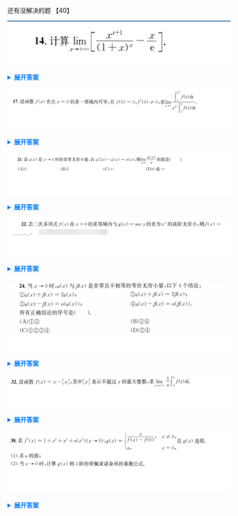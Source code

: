  还有没解决的题 【40】

![image-20251010195128581](https://raw.githubusercontent.com/Xioaruan912/pic/main/image-20251010195128581.png)

<details>
  <summary style="font-weight: bold; color: #007bff;">展开答案</summary>
  <ul>    
  <li style="color: blue;">
 1/2e
  </li>
    </ul>
</details>

![image-20251010195156883](https://raw.githubusercontent.com/Xioaruan912/pic/main/image-20251010195156883.png)

<details>
  <summary style="font-weight: bold; color: #007bff;">展开答案</summary>
  <ul>    
  <li style="color: blue;">
  <img src="https://raw.githubusercontent.com/Xioaruan912/pic/main/image-20251010195216466.png" alt="公式图" style="height: 200px; vertical-align: middle;">
  </li>
    </ul>
</details>


![image-20251010200310393](https://raw.githubusercontent.com/Xioaruan912/pic/main/image-20251010200310393.png)
<details>
  <summary style="font-weight: bold; color: #007bff;">展开答案</summary>
  <ul>    
  <li style="color: blue;">
  <img src="https://raw.githubusercontent.com/Xioaruan912/pic/main/image-20251010200341501.png" alt="公式图" style="height: 200px; vertical-align: middle;">
  </li>
    </ul>
</details>

![image-20251010200439134](https://raw.githubusercontent.com/Xioaruan912/pic/main/image-20251010200439134.png)
<details>
  <summary style="font-weight: bold; color: #007bff;">展开答案</summary>
  <ul>    
  <li style="color: blue;">
  <img src="https://raw.githubusercontent.com/Xioaruan912/pic/main/image-20251010200929363.png" alt="公式图" style="height: 200px; vertical-align: middle;">
  </li>
    </ul>
</details>

![image-20251010201000136](https://raw.githubusercontent.com/Xioaruan912/pic/main/image-20251010201000136.png)
<details>
  <summary style="font-weight: bold; color: #007bff;">展开答案</summary>
  <ul>    
  <li style="color: blue;">
  <img src="https://raw.githubusercontent.com/Xioaruan912/pic/main/image-20251010201355126.png" alt="公式图" style="height: 200px; vertical-align: middle;">
  </li>
    </ul>
</details>

![image-20251010201427383](https://raw.githubusercontent.com/Xioaruan912/pic/main/image-20251010201427383.png)
<details>
  <summary style="font-weight: bold; color: #007bff;">展开答案</summary>
  <ul>    
  <li style="color: blue;">
  <img src="https://raw.githubusercontent.com/Xioaruan912/pic/main/image-20251010201944633.png" alt="公式图" style="height: 200px; vertical-align: middle;">
  </li>
    </ul>
</details>

![image-20251010204054974](https://raw.githubusercontent.com/Xioaruan912/pic/main/image-20251010204054974.png)
<details>
  <summary style="font-weight: bold; color: #007bff;">展开答案</summary>
  <ul>    
  <li style="color: blue;">
  <img src="https://raw.githubusercontent.com/Xioaruan912/pic/main/微信图片_20251010203157_93_1.jpg" alt="公式图" style="height: 200px; vertical-align: middle;">
  </li>
     <li style="color: blue;">
  <img src="https://raw.githubusercontent.com/Xioaruan912/pic/main/image-20251010204242595.png" alt="公式图" style="height: 200px; vertical-align: middle;">
  </li>
    </ul>
</details>